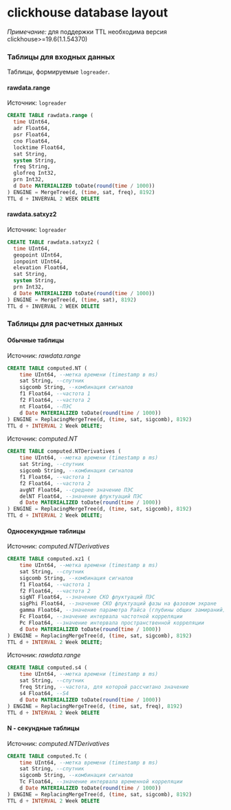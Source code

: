 clickhouse database layout
=============================

*Примечание:* для поддержки TTL необходима версия clickhouse>=19.6(1.1.54370)

### Таблицы для входных данных

Таблицы, формируемые `logreader`.

#### rawdata.range

Источник: `logreader`  

```sql
CREATE TABLE rawdata.range (
  time UInt64,
  adr Float64,
  psr Float64,
  cno Float64,
  locktime Float64,
  sat String,
  system String,
  freq String,
  glofreq Int32,
  prn Int32,
  d Date MATERIALIZED toDate(round(time / 1000))
) ENGINE = MergeTree(d, (time, sat, freq), 8192)
TTL d + INVERVAL 2 WEEK DELETE
```

#### rawdata.satxyz2

Источник: `logreader`  

```sql
CREATE TABLE rawdata.satxyz2 (
  time UInt64,
  geopoint UInt64,
  ionpoint UInt64,
  elevation Float64,
  sat String,
  system String,
  prn Int32,
  d Date MATERIALIZED toDate(round(time / 1000))
) ENGINE = MergeTree(d, (time, sat), 8192)
TTL d + INVERVAL 2 WEEK DELETE
```

### Таблицы для расчетных данных

#### Обычные таблицы

Источник: *rawdata.range*

```sql
CREATE TABLE computed.NT (
    time UInt64, --метка времени (timestamp в ms)
    sat String, --спутник
    sigcomb String, --комбинация сигналов
    f1 Float64, --частота 1
    f2 Float64, --частота 2
    nt Float64, --ПЭС
    d Date MATERIALIZED toDate(round(time / 1000))
) ENGINE = ReplacingMergeTree(d, (time, sat, sigcomb), 8192)
TTL d + INTERVAL 2 Week DELETE;
```

Источник: *computed.NT*

```sql
CREATE TABLE computed.NTDerivatives (
    time UInt64, --метка времени (timestamp в ms)
    sat String, --спутник
    sigcomb String, --комбинация сигналов
    f1 Float64, --частота 1
    f2 Float64, --частота 2
    avgNT Float64, --среднее значение ПЭС
    delNT Float64, --значение флуктуаций ПЭС
    d Date MATERIALIZED toDate(round(time / 1000))
) ENGINE = ReplacingMergeTree(d, (time, sat, sigcomb), 8192) 
TTL d + INTERVAL 2 Week DELETE;
```

#### Односекундные таблицы

Источник: *computed.NTDerivatives*

```sql
CREATE TABLE computed.xz1 (
    time UInt64, --метка времени (timestamp в ms)
    sat String, --спутник
    sigcomb String, --комбинация сигналов
    f1 Float64, --частота 1
    f2 Float64, --частота 2
    sigNT Float64, --значение СКО флуктуаций ПЭС
    sigPhi Float64, --значение СКО флуктуаций фазы на фазовом экране
    gamma Float64, --значение параметра Райса (глубины общих замираний)
    Fc Float64, --значение интервала частотной корреляции
    Pc Float64, --значение интервала пространственной корреляции
    d Date MATERIALIZED toDate(round(time / 1000))
) ENGINE = ReplacingMergeTree(d, (time, sat, sigcomb), 8192) 
TTL d + INTERVAL 2 Week DELETE;
```

Источник: *rawdata.range*

```sql
CREATE TABLE computed.s4 (
    time UInt64, --метка времени (timestamp в ms)
    sat String, --спутник
    freq String, --частота, для которой рассчитано значение
    s4 Float64, --S4
    d Date MATERIALIZED toDate(round(time / 1000))
) ENGINE = ReplacingMergeTree(d, (time, sat, freq), 8192)
TTL d + INTERVAL 2 Week DELETE
```

#### N - секундные таблицы

Источник: *computed.NTDerivatives*

```sql
CREATE TABLE computed.Tc (
    time UInt64, --метка времени (timestamp в ms)
    sat String, --спутник
    sigcomb String, --комбинация сигналов
    Tc Float64, --значение интервала временной корреляции
    d Date MATERIALIZED toDate(round(time / 1000))
) ENGINE = ReplacingMergeTree(d, (time, sat, sigcomb), 8192)
TTL d + INTERVAL 2 Week DELETE
```